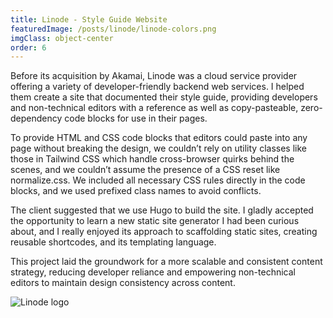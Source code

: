 ```yaml
---
title: Linode - Style Guide Website
featuredImage: /posts/linode/linode-colors.png
imgClass: object-center
order: 6
---
```


Before its acquisition by Akamai, Linode was a cloud service provider offering a variety of developer-friendly backend web services. I helped them create a site that documented their style guide, providing developers and non-technical editors with a reference as well as copy-pasteable, zero-dependency code blocks for use in their pages.

To provide HTML and CSS code blocks that editors could paste into any page without breaking the design, we couldn’t rely on utility classes like those in Tailwind CSS which handle cross-browser quirks behind the scenes, and we couldn’t assume the presence of a CSS reset like normalize.css. We included all necessary CSS rules directly in the code blocks, and we used prefixed class names to avoid conflicts.

The client suggested that we use Hugo to build the site. I gladly accepted the opportunity to learn a new static site generator I had been curious about, and I really enjoyed its approach to scaffolding static sites, creating reusable shortcodes, and its templating language.

This project laid the groundwork for a more scalable and consistent content strategy, reducing developer reliance and empowering non-technical editors to maintain design consistency across content.

<img alt="Linode logo" src="/posts/linode/linode-1.png" />
